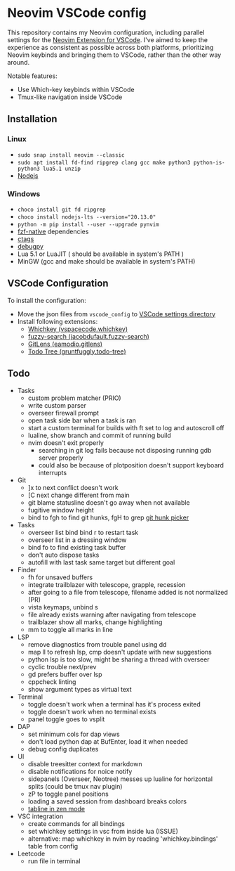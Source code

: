 # Neovim VSCode config

This repository contains my Neovim configuration, including parallel settings for the [Neovim Extension for VSCode](https://marketplace.visualstudio.com/items?itemName=asvetliakov.vscode-neovim). I've aimed to keep the experience as consistent as possible across both platforms, prioritizing Neovim keybinds and bringing them to VSCode, rather than the other way around.

Notable features:

- Use Which-key keybinds within VSCode
- Tmux-like navigation inside VSCode

## Installation

### Linux

- `sudo snap install neovim --classic`
- `sudo apt install fd-find ripgrep clang gcc make python3 python-is-python3 lua5.1 unzip`
- [Nodejs](https://nodejs.org/en/download/package-manager)

### Windows

- `choco install git fd ripgrep`
- `choco install nodejs-lts --version="20.13.0"`
- `python -m pip install --user --upgrade pynvim`
- [fzf-native](https://github.com/nvim-telescope/telescope-fzf-native.nvim) dependencies
- [ctags](https://github.com/universal-ctags/ctags)
- [debugpy](https://github.com/mfussenegger/nvim-dap-python?tab=readme-ov-file#debugpy)
- Lua 5.1 or LuaJIT ( should be available in system's PATH )
- MinGW (gcc and make should be available in system's PATH)

## VSCode Configuration

To install the configuration:

- Move the json files from `vscode_config` to [VSCode settings directory](https://code.visualstudio.com/docs/getstarted/settings#_settings-file-locations)
- Install following extensions:
  - [Whichkey (vspacecode.whichkey)](https://marketplace.visualstudio.com/items?itemName=vspacecode.whichkey)
  - [fuzzy-search (jacobdufault.fuzzy-search)](https://marketplace.visualstudio.com/items?itemName=jacobdufault.fuzzy-search)
  - [GitLens (eamodio.gitlens)](https://marketplace.visualstudio.com/items?itemName=eamodio.gitlens)
  - [Todo Tree (gruntfuggly.todo-tree)](https://marketplace.visualstudio.com/items?itemName=gruntfuggly.todo-tree)

## Todo

- Tasks
  - custom problem matcher (PRIO)
  - write custom parser
  - overseer firewall prompt
  - open task side bar when a task is ran
  - start a custom terminal for builds with ft set to log and autoscroll off
  - lualine, show branch and commit of running build
  - nvim doesn't exit properly
    - searching in git log fails because not disposing running gdb server properly
    - could also be because of plotposition doesn't support keyboard interrupts
- Git
  - ]x to next conflict doesn't work
  - [C next change different from main
  - git blame statusline doesn't go away when not available
  - fugitive window height
  - bind to fgh to find git hunks, fgH to grep [git hunk picker](https://github.com/nvim-telescope/telescope.nvim/pull/3131)
- Tasks
  - overseer list bind bind r to restart task
  - overseer list in a dressing window
  - bind fo to find existing task buffer
  - don't auto dispose tasks
  - autofill with last task same target but different goal
- Finder
  - fh for unsaved buffers
  - integrate trailblazer with telescope, grapple, recession
  - after going to a file from telescope, filename added is not normalized (PR)
  - vista keymaps, unbind s
  - file already exists warning after navigating from telescope
  - trailblazer show all marks, change highlighting
  - mm to toggle all marks in line
- LSP
  - remove diagnostics from trouble panel using dd
  - map ll to refresh lsp, cmp doesn't update with new suggestions
  - python lsp is too slow, might be sharing a thread with overseer
  - cyclic trouble next/prev
  - gd prefers buffer over lsp
  - cppcheck linting
  - show argument types as virtual text
- Terminal
  - toggle doesn't work when a terminal has it's process exited
  - toggle doesn't work when no terminal exists
  - panel toggle goes to vsplit
- DAP
  - set minimum cols for dap views
  - don't load python dap at BufEnter, load it when needed
  - debug config duplicates
- UI
  - disable treesitter context for markdown
  - disable notifications for noice notify
  - sidepanels (Overseer, Neotree) messes up lualine for horizontal splits (could be tmux nav plugin)
  - zP to toggle panel positions
  - loading a saved session from dashboard breaks colors
  - [tabline in zen mode](https://github.com/folke/zen-mode.nvim/issues/116)
- VSC integration
  - create commands for all bindings
  - set whichkey settings in vsc from inside lua (ISSUE)
  - alternative: map whichkey in nvim by reading 'whichkey.bindings' table from config
- Leetcode
  - run file in terminal
